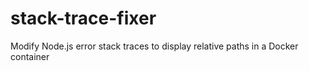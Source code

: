 # stack-trace-fixer
Modify Node.js error stack traces to display relative paths in a Docker container
